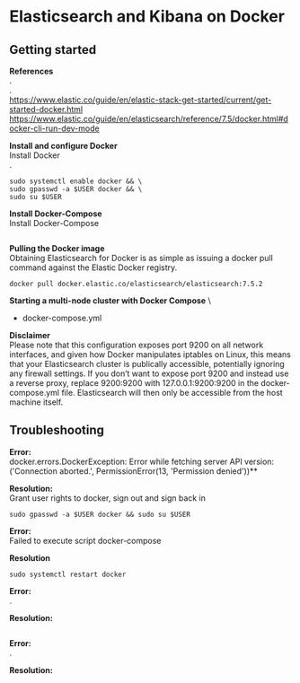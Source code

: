# Elasticsearch and Kibana on Docker

## Getting started
**References** \
. \
. \
https://www.elastic.co/guide/en/elastic-stack-get-started/current/get-started-docker.html
https://www.elastic.co/guide/en/elasticsearch/reference/7.5/docker.html#docker-cli-run-dev-mode  


**Install and configure Docker** \
Install Docker \
.
```
sudo systemctl enable docker && \
sudo gpasswd -a $USER docker && \
sudo su $USER 
```


**Install Docker-Compose** \
Install Docker-Compose 
```

```

**Pulling the Docker image** \
Obtaining Elasticsearch for Docker is as simple as issuing a docker pull command against the Elastic Docker registry.
```
docker pull docker.elastic.co/elasticsearch/elasticsearch:7.5.2
```

**Starting a multi-node cluster with Docker Compose** \
- docker-compose.yml

**Disclaimer** \
Please note that this configuration exposes port 9200 on all network interfaces, and given how Docker manipulates iptables on Linux, this means that your Elasticsearch cluster is publically accessible, potentially ignoring any firewall settings. If you don’t want to expose port 9200 and instead use a reverse proxy, replace 9200:9200 with 127.0.0.1:9200:9200 in the docker-compose.yml file. Elasticsearch will then only be accessible from the host machine itself.

## Troubleshooting

**Error:** \
docker.errors.DockerException: Error while fetching server API version: ('Connection aborted.', PermissionError(13, 'Permission denied'))** 

**Resolution:** \
Grant user rights to docker, sign out and sign back in 
```
sudo gpasswd -a $USER docker && sudo su $USER
```

**Error:** \
Failed to execute script docker-compose

**Resolution** 
```
sudo systemctl restart docker 
```

**Error:** \
.

**Resolution:**
```
```

**Error:** \
.

**Resolution:**
```
```